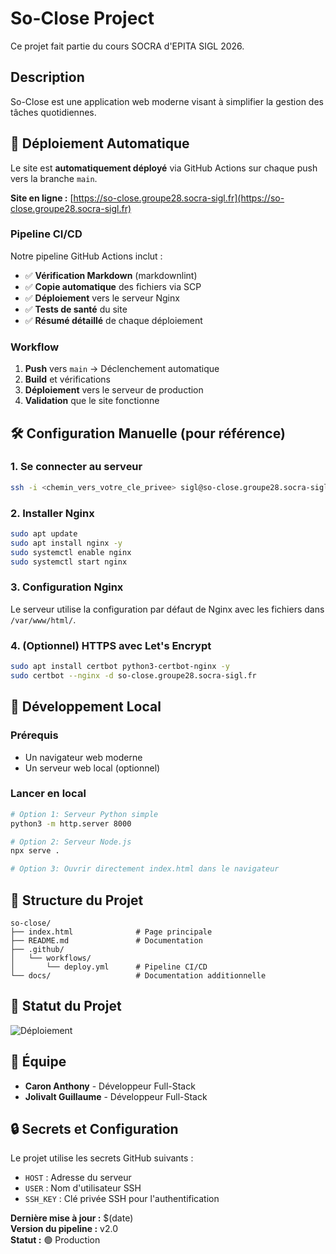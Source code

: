 # So-Close Project

Ce projet fait partie du cours SOCRA d'EPITA SIGL 2026.

## Description

So-Close est une application web moderne visant à simplifier la gestion des tâches quotidiennes.

## 🚀 Déploiement Automatique

Le site est **automatiquement déployé** via GitHub Actions sur chaque push vers la branche `main`.

**Site en ligne :** [https://so-close.groupe28.socra-sigl.fr](https://so-close.groupe28.socra-sigl.fr)

### Pipeline CI/CD

Notre pipeline GitHub Actions inclut :
- ✅ **Vérification Markdown** (markdownlint)
- ✅ **Copie automatique** des fichiers via SCP
- ✅ **Déploiement** vers le serveur Nginx
- ✅ **Tests de santé** du site
- ✅ **Résumé détaillé** de chaque déploiement

### Workflow

1. **Push** vers `main` → Déclenchement automatique
2. **Build** et vérifications
3. **Déploiement** vers le serveur de production
4. **Validation** que le site fonctionne

## 🛠️ Configuration Manuelle (pour référence)

### 1. Se connecter au serveur

```bash
ssh -i <chemin_vers_votre_cle_privee> sigl@so-close.groupe28.socra-sigl.fr
```

### 2. Installer Nginx

```bash
sudo apt update
sudo apt install nginx -y
sudo systemctl enable nginx
sudo systemctl start nginx
```

### 3. Configuration Nginx

Le serveur utilise la configuration par défaut de Nginx avec les fichiers dans `/var/www/html/`.

### 4. (Optionnel) HTTPS avec Let's Encrypt

```bash
sudo apt install certbot python3-certbot-nginx -y
sudo certbot --nginx -d so-close.groupe28.socra-sigl.fr
```

## 🔧 Développement Local

### Prérequis

- Un navigateur web moderne
- Un serveur web local (optionnel)

### Lancer en local

```bash
# Option 1: Serveur Python simple
python3 -m http.server 8000

# Option 2: Serveur Node.js
npx serve .

# Option 3: Ouvrir directement index.html dans le navigateur
```

## 📁 Structure du Projet

```
so-close/
├── index.html              # Page principale
├── README.md               # Documentation
├── .github/
│   └── workflows/
│       └── deploy.yml      # Pipeline CI/CD
└── docs/                   # Documentation additionnelle
```

## 🚦 Statut du Projet

![Déploiement](https://github.com/votreusername/so-close/actions/workflows/deploy.yml/badge.svg)

## 👥 Équipe

- **Caron Anthony** - Développeur Full-Stack
- **Jolivalt Guillaume** - Développeur Full-Stack

## 🔒 Secrets et Configuration

Le projet utilise les secrets GitHub suivants :
- `HOST` : Adresse du serveur
- `USER` : Nom d'utilisateur SSH
- `SSH_KEY` : Clé privée SSH pour l'authentification

**Dernière mise à jour :** $(date)  
**Version du pipeline :** v2.0  
**Statut :** 🟢 Production